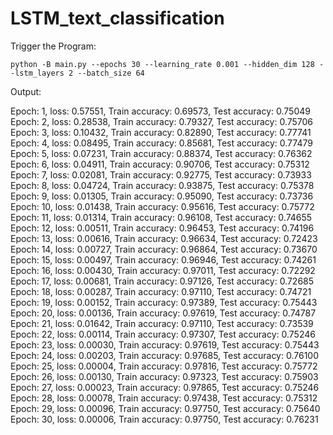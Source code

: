 # LSTM_text_classification


Trigger the Program:

`python -B main.py --epochs 30 --learning_rate 0.001 --hidden_dim 128 --lstm_layers 2 --batch_size 64`

Output:

Epoch: 1, loss: 0.57551, Train accuracy: 0.69573, Test accuracy: 0.75049
Epoch: 2, loss: 0.28538, Train accuracy: 0.79327, Test accuracy: 0.75706
Epoch: 3, loss: 0.10432, Train accuracy: 0.82890, Test accuracy: 0.77741
Epoch: 4, loss: 0.08495, Train accuracy: 0.85681, Test accuracy: 0.77479
Epoch: 5, loss: 0.07231, Train accuracy: 0.88374, Test accuracy: 0.76362
Epoch: 6, loss: 0.04911, Train accuracy: 0.90706, Test accuracy: 0.75312
Epoch: 7, loss: 0.02081, Train accuracy: 0.92775, Test accuracy: 0.73933
Epoch: 8, loss: 0.04724, Train accuracy: 0.93875, Test accuracy: 0.75378
Epoch: 9, loss: 0.01305, Train accuracy: 0.95090, Test accuracy: 0.73736
Epoch: 10, loss: 0.01438, Train accuracy: 0.95616, Test accuracy: 0.75772
Epoch: 11, loss: 0.01314, Train accuracy: 0.96108, Test accuracy: 0.74655
Epoch: 12, loss: 0.00511, Train accuracy: 0.96453, Test accuracy: 0.74196
Epoch: 13, loss: 0.00616, Train accuracy: 0.96634, Test accuracy: 0.72423
Epoch: 14, loss: 0.00727, Train accuracy: 0.96864, Test accuracy: 0.73670
Epoch: 15, loss: 0.00497, Train accuracy: 0.96946, Test accuracy: 0.74261
Epoch: 16, loss: 0.00430, Train accuracy: 0.97011, Test accuracy: 0.72292
Epoch: 17, loss: 0.00681, Train accuracy: 0.97126, Test accuracy: 0.72685
Epoch: 18, loss: 0.00287, Train accuracy: 0.97110, Test accuracy: 0.74721
Epoch: 19, loss: 0.00152, Train accuracy: 0.97389, Test accuracy: 0.75443
Epoch: 20, loss: 0.00136, Train accuracy: 0.97619, Test accuracy: 0.74787
Epoch: 21, loss: 0.01642, Train accuracy: 0.97110, Test accuracy: 0.73539
Epoch: 22, loss: 0.00114, Train accuracy: 0.97307, Test accuracy: 0.75246
Epoch: 23, loss: 0.00030, Train accuracy: 0.97619, Test accuracy: 0.75443
Epoch: 24, loss: 0.00203, Train accuracy: 0.97685, Test accuracy: 0.76100
Epoch: 25, loss: 0.00004, Train accuracy: 0.97816, Test accuracy: 0.75772
Epoch: 26, loss: 0.00130, Train accuracy: 0.97323, Test accuracy: 0.75903
Epoch: 27, loss: 0.00023, Train accuracy: 0.97865, Test accuracy: 0.75246
Epoch: 28, loss: 0.00078, Train accuracy: 0.97438, Test accuracy: 0.75312
Epoch: 29, loss: 0.00096, Train accuracy: 0.97750, Test accuracy: 0.75640
Epoch: 30, loss: 0.00006, Train accuracy: 0.97750, Test accuracy: 0.76231
